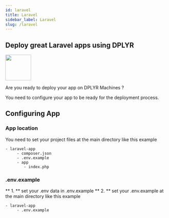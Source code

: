 ```yaml
---
id: laravel
title: Laravel
sidebar_label: Laravel
slug: /laravel
---
```

## Deploy great Laravel apps using DPLYR 
<img class="right-image" src="https://upload.wikimedia.org/wikipedia/commons/thumb/9/9a/Laravel.svg/1200px-Laravel.svg.png" width="80px" height="80px" />
<p>Are you ready to deploy your app on DPLYR Machines ?</p>
You need to configure your app to be ready for the deployment process. 

## Configuring App

### App location
You need to set your project files at the main directory like this example
```
- laravel-app
     - composer.json
     - .env.example
     - app
        - index.php
```

### .env.example
** 1. ** set your .env data in .env.example
** 2. ** set your .env.example at the main directory like this example
```
- laravel-app
     - .env.example
```
